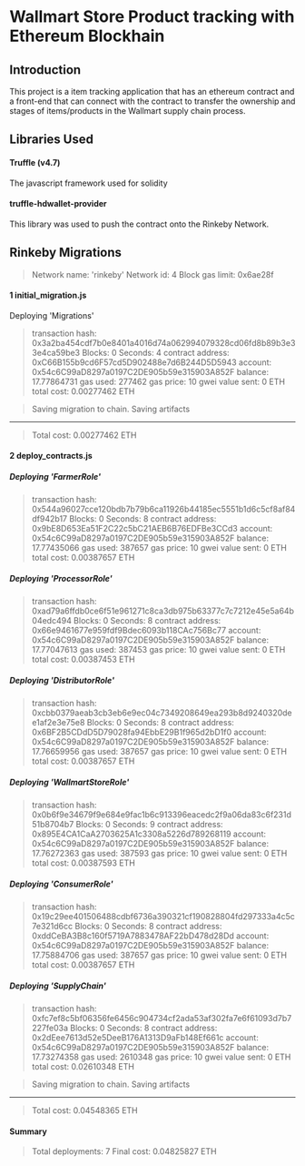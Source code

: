 # Wallmart Store Product tracking with Ethereum Blockhain


## Introduction
This project is a item tracking application that has an ethereum contract and a front-end that can connect with the contract to transfer the ownership and stages of items/products in the Wallmart supply chain process.

## Libraries Used

#### Truffle (v4.7)
The javascript framework used for solidity

#### truffle-hdwallet-provider
This library was used  to push the contract onto the Rinkeby Network.




## Rinkeby Migrations


> Network name:    'rinkeby'
> Network id:      4
> Block gas limit: 0x6ae28f


#### 1 initial_migration.js

   Deploying 'Migrations'
   > transaction hash:    0x3a2ba454cdf7b0e8401a4016d74a062994079328cd06fd8b89b3e33e4ca59be3
   > Blocks: 0            Seconds: 4
   > contract address:    0xC66B155b9cd6F57cd5D902488e7d6B244D5D5943
   > account:             0x54c6C99aD8297a0197C2DE905b59e315903A852F
   > balance:             17.77864731
   > gas used:            277462
   > gas price:           10 gwei
   > value sent:          0 ETH
   > total cost:          0.00277462 ETH


   > Saving migration to chain.
   > Saving artifacts
   -------------------------------------
   > Total cost:          0.00277462 ETH


#### 2 deploy_contracts.js

   ##### Deploying 'FarmerRole'
   > transaction hash:    0x544a96027cce120bdb7b79b6ca11926b44185ec5551b1d6c5cf8af84df942b17
   > Blocks: 0            Seconds: 8
   > contract address:    0x9bE8D653Ea51F2C22c5bC21AEB6B76EDFBe3CCd3
   > account:             0x54c6C99aD8297a0197C2DE905b59e315903A852F
   > balance:             17.77435066
   > gas used:            387657
   > gas price:           10 gwei
   > value sent:          0 ETH
   > total cost:          0.00387657 ETH


   ##### Deploying 'ProcessorRole'

   > transaction hash:    0xad79a6ffdb0ce6f51e961271c8ca3db975b63377c7c7212e45e5a64b04edc494
   > Blocks: 0            Seconds: 8
   > contract address:    0x66e9461677e959fdf9Bdec6093b118CAc756Bc77
   > account:             0x54c6C99aD8297a0197C2DE905b59e315903A852F
   > balance:             17.77047613
   > gas used:            387453
   > gas price:           10 gwei
   > value sent:          0 ETH
   > total cost:          0.00387453 ETH


   #####  Deploying 'DistributorRole'

   > transaction hash:    0xcbb0379aeab3cb3eb6e9ec04c7349208649ea293b8d9240320dee1af2e3e75e8
   > Blocks: 0            Seconds: 8
   > contract address:    0x6BF2B5CDdD5D79028fa94EbbE29B1f965d2bD1f0
   > account:             0x54c6C99aD8297a0197C2DE905b59e315903A852F
   > balance:             17.76659956
   > gas used:            387657
   > gas price:           10 gwei
   > value sent:          0 ETH
   > total cost:          0.00387657 ETH


   #####  Deploying 'WallmartStoreRole'

   > transaction hash:    0x0b6f9e34679f9e684e9fac1b6c913396eacedc2f9a06da83c6f231d51b8704b7
   > Blocks: 0            Seconds: 9
   > contract address:    0x895E4CA1CaA2703625A1c3308a5226d789268119
   > account:             0x54c6C99aD8297a0197C2DE905b59e315903A852F
   > balance:             17.76272363
   > gas used:            387593
   > gas price:           10 gwei
   > value sent:          0 ETH
   > total cost:          0.00387593 ETH


   ##### Deploying 'ConsumerRole'

   > transaction hash:    0x19c29ee401506488cdbf6736a390321cf190828804fd297333a4c5c7e321d6cc
   > Blocks: 0            Seconds: 8
   > contract address:    0xddCeBA3B8c160f5719A7883478AF22bD478d28Dd
   > account:             0x54c6C99aD8297a0197C2DE905b59e315903A852F
   > balance:             17.75884706
   > gas used:            387657
   > gas price:           10 gwei
   > value sent:          0 ETH
   > total cost:          0.00387657 ETH


   #####  Deploying 'SupplyChain'

   > transaction hash:    0xfc7ef8c5bf06356fe6456c904734cf2ada53af302fa7e6f61093d7b7227fe03a
   > Blocks: 0            Seconds: 8
   > contract address:    0x2dEee7613d52e5DeeB176A1313D9aFb148Ef661c
   > account:             0x54c6C99aD8297a0197C2DE905b59e315903A852F
   > balance:             17.73274358
   > gas used:            2610348
   > gas price:           10 gwei
   > value sent:          0 ETH
   > total cost:          0.02610348 ETH


   > Saving migration to chain.
   > Saving artifacts
   -------------------------------------
   > Total cost:          0.04548365 ETH


#### Summary
> Total deployments:   7
> Final cost:          0.04825827 ETH
